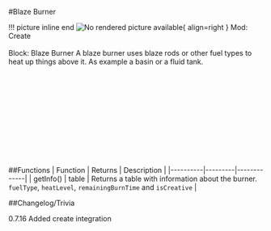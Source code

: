 #Blaze Burner

!!! picture inline end
    ![No rendered picture available](){ align=right }
    Mod: Create <br><br/>
    Block: Blaze Burner
A blaze burner uses blaze rods or other fuel types to heat up things above it. As example a basin or a fluid tank.

<br><br/>
<br><br/>
<br><br/>
<br><br/>
<br><br/>

##Functions
| Function | Returns | Description |
|----------|---------|-------------|
| getInfo() | table | Returns a table with information about the burner. `fuelType`, `heatLevel`, `remainingBurnTime` and `isCreative` |

##Changelog/Trivia

0.7.16
Added create integration
